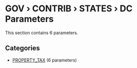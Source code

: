 # GOV › CONTRIB › STATES › DC Parameters

This section contains 6 parameters.

## Categories

- [PROPERTY_TAX](property_tax/index.md) (6 parameters)
